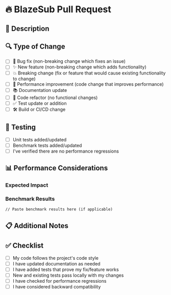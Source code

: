 # 🔥 BlazeSub Pull Request

## 📝 Description

<!-- Provide a clear and concise description of what this PR accomplishes -->

## 🔍 Type of Change

<!-- Check the types of changes introduced in this PR (mark with [x]) -->

- [ ] 🐛 Bug fix (non-breaking change which fixes an issue)
- [ ] ✨ New feature (non-breaking change which adds functionality)
- [ ] 💥 Breaking change (fix or feature that would cause existing functionality to change)
- [ ] 🚀 Performance improvement (code change that improves performance)
- [ ] 📚 Documentation update
- [ ] 🧹 Code refactor (no functional changes)
- [ ] ✅ Test update or addition
- [ ] 🛠️ Build or CI/CD change

## 🧪 Testing

<!-- Describe the tests you've added or modified -->

- [ ] Unit tests added/updated
- [ ] Benchmark tests added/updated
- [ ] I've verified there are no performance regressions

## 📊 Performance Considerations

<!-- For changes that might affect performance, describe expected impact -->

### Expected Impact

<!--
Especially important for BlazeSub! How does this PR impact performance?
- Does it affect message throughput?
- Does it change memory usage?
- Does it impact CPU utilization?
-->

### Benchmark Results

<!-- If you've run benchmarks locally, please provide a summary -->

```
// Paste benchmark results here (if applicable)
```

## 📋 Additional Notes

<!-- Any other information that would be useful to reviewers -->

## ✅ Checklist

- [ ] My code follows the project's code style
- [ ] I have updated documentation as needed
- [ ] I have added tests that prove my fix/feature works
- [ ] New and existing tests pass locally with my changes
- [ ] I have checked for performance regressions
- [ ] I have considered backward compatibility
